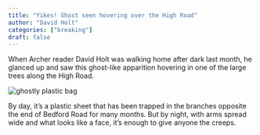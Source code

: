 ```yaml
---
title: "Yikes! Ghost seen hovering over the High Road"
author: "David Holt"
categories: ["breaking"]
draft: false
---
```


When Archer reader David Holt was walking home after dark last month, he glanced up and saw this ghost-like apparition hovering in one of the large trees along the High Road.

![ghostly plastic bag](/article/image/corona-ghost.jpg)

By day, it’s a plastic sheet that has been trapped in the branches opposite the end of Bedford Road for many months. But by night, with arms spread wide and what looks like a face, it’s enough to give anyone the creeps.
